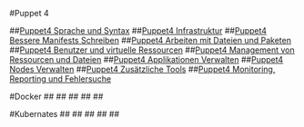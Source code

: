 #Puppet 4

##[Puppet4 Sprache und Syntax](../puppet4-basics)
##[Puppet4 Infrastruktur](../puppet4-infrastruktur)
##[Puppet4 Bessere Manifests Schreiben](../puppet4-bessere-manifests)
##[Puppet4 Arbeiten mit Dateien und Paketen](../puppet4-datein-packete)
##[Puppet4 Benutzer und virtuelle Ressourcen](../puppet4-benutzer-virtuelleressourcen)
##[Puppet4 Management von Ressourcen und Dateien](../puppet4-ressourcen-datein)
##[Puppet4 Applikationen Verwalten](../puppet4-applikationen)
##[Puppet4 Nodes Verwalten](../puppet4-nodes)
##[Puppet4 Zusätzliche Tools](../puppet4-tools)
##[Puppet4 Monitoring, Reporting und Fehlersuche](../puppet-monitorin-reporting-fehlersuche)

#Docker
##[]()
##[]()
##[]()
##[]()
##[]()

#Kubernates
##[]()
##[]()
##[]()
##[]()
##[]()

